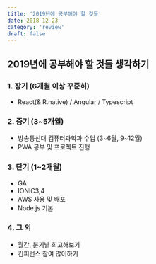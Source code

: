```yaml
---
title: '2019년에 공부해야 할 것들'
date: 2018-12-23
category: 'review'
draft: false
---
```


## 2019년에 공부해야 할 것들 생각하기

### 1. 장기 (6개월 이상 꾸준히)

- React(& R.native) / Angular / Typescript

### 2. 중기 (3~5개월)

- 방송통신대 컴퓨터과학과 수업 (3~6월, 9~12월)
- PWA 공부 및 프로젝트 진행

### 3. 단기 (1~2개월)

- GA
- IONIC3,4
- AWS 사용 및 배포
- Node.js 기본

### 4. 그 외

- 월간, 분기별 회고해보기
- 컨퍼런스 참여 많이하기
